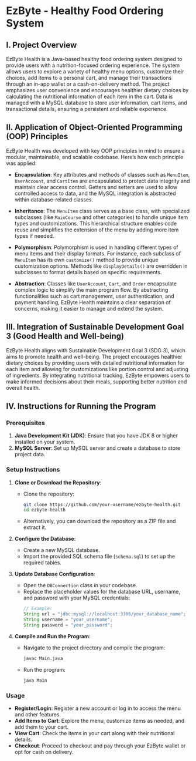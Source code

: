 # EzByte - Healthy Food Ordering System

## I. Project Overview

EzByte Health is a Java-based healthy food ordering system designed to provide users with a nutrition-focused ordering experience. The system allows users to explore a variety of healthy menu options, customize their choices, add items to a personal cart, and manage their transactions through an in-app wallet or a cash-on-delivery method. The project emphasizes user convenience and encourages healthier dietary choices by calculating the nutritional information of each item in the cart. Data is managed with a MySQL database to store user information, cart items, and transactional details, ensuring a persistent and reliable experience.

## II. Application of Object-Oriented Programming (OOP) Principles

EzByte Health was developed with key OOP principles in mind to ensure a modular, maintainable, and scalable codebase. Here’s how each principle was applied:

- **Encapsulation**: Key attributes and methods of classes such as `MenuItem`, `UserAccount`, and `CartItem` are encapsulated to protect data integrity and maintain clear access control. Getters and setters are used to allow controlled access to data, and the MySQL integration is abstracted within database-related classes.

- **Inheritance**: The `MenuItem` class serves as a base class, with specialized subclasses (like `MainCourse` and other categories) to handle unique item types and customizations. This hierarchical structure enables code reuse and simplifies the extension of the menu by adding more item types if needed.

- **Polymorphism**: Polymorphism is used in handling different types of menu items and their display formats. For instance, each subclass of `MenuItem` has its own `customize()` method to provide unique customization options. Methods like `displayDetails()` are overridden in subclasses to format details based on specific requirements.

- **Abstraction**: Classes like `UserAccount`, `Cart`, and `Order` encapsulate complex logic to simplify the main program flow. By abstracting functionalities such as cart management, user authentication, and payment handling, EzByte Health maintains a clear separation of concerns, making it easier to manage and extend the system.

## III. Integration of Sustainable Development Goal 3 (Good Health and Well-being)

EzByte Health aligns with Sustainable Development Goal 3 (SDG 3), which aims to promote health and well-being. The project encourages healthier dietary choices by providing users with detailed nutritional information for each item and allowing for customizations like portion control and adjusting of ingredients. By integrating nutritional tracking, EzByte empowers users to make informed decisions about their meals, supporting better nutrition and overall health.

## IV. Instructions for Running the Program

### Prerequisites

1. **Java Development Kit (JDK)**: Ensure that you have JDK 8 or higher installed on your system.
2. **MySQL Server**: Set up MySQL server and create a database to store project data.

### Setup Instructions

1. **Clone or Download the Repository**:
   - Clone the repository:
     ```bash
     git clone https://github.com/your-username/ezbyte-health.git
     cd ezbyte-health
     ```
   - Alternatively, you can download the repository as a ZIP file and extract it.

2. **Configure the Database**:
   - Create a new MySQL database.
   - Import the provided SQL schema file (`schema.sql`) to set up the required tables.

3. **Update Database Configuration**:
   - Open the `DBConnection` class in your codebase.
   - Replace the placeholder values for the database URL, username, and password with your MySQL credentials:
     ```java
     // Example:
     String url = "jdbc:mysql://localhost:3306/your_database_name";
     String username = "your_username";
     String password = "your_password";
     ```

4. **Compile and Run the Program**:
   - Navigate to the project directory and compile the program:
     ```bash
     javac Main.java
     ```
   - Run the program:
     ```bash
     java Main
     ```

### Usage

- **Register/Login**: Register a new account or log in to access the menu and other features.
- **Add Items to Cart**: Explore the menu, customize items as needed, and add them to your cart.
- **View Cart**: Check the items in your cart along with their nutritional details.
- **Checkout**: Proceed to checkout and pay through your EzByte wallet or opt for cash on delivery.
